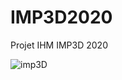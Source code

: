 # IMP3D2020
Projet  IHM IMP3D 2020

![imp3D](https://user-images.githubusercontent.com/58742111/77311635-c9b91900-6d00-11ea-8ea9-b5ace1c57b6a.png)
